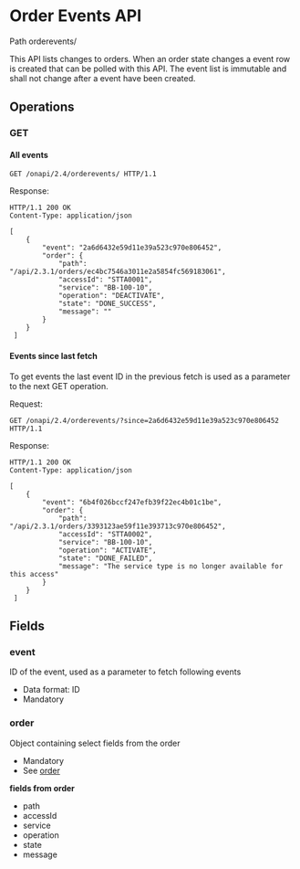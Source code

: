 # Order Events API
Path orderevents/

This API lists changes to orders. When an order state changes a event row is created that can be polled with this API. 
The event list is immutable and shall not change after a event have been created.

## Operations 

### GET

#### All events
```http
GET /onapi/2.4/orderevents/ HTTP/1.1
```

Response:
```http
HTTP/1.1 200 OK
Content-Type: application/json

[
    {
        "event": "2a6d6432e59d11e39a523c970e806452",
        "order": {
            "path": "/api/2.3.1/orders/ec4bc7546a3011e2a5854fc569183061",
            "accessId": "STTA0001",
            "service": "BB-100-10",
            "operation": "DEACTIVATE",
            "state": "DONE_SUCCESS",
            "message": ""
        }
    }
 ]
```

#### Events since last fetch
To get events the last event ID in the previous fetch is used as a parameter to the next GET operation.

Request:
```http
GET /onapi/2.4/orderevents/?since=2a6d6432e59d11e39a523c970e806452 HTTP/1.1
```

Response:
```http
HTTP/1.1 200 OK
Content-Type: application/json

[
    {
        "event": "6b4f026bccf247efb39f22ec4b01c1be",
        "order": {
            "path": "/api/2.3.1/orders/3393123ae59f11e393713c970e806452",
            "accessId": "STTA0002",
            "service": "BB-100-10",
            "operation": "ACTIVATE",
            "state": "DONE_FAILED",
            "message": "The service type is no longer available for this access"
        }
    }
 ]
```

## Fields

### event
ID of the event, used as a parameter to fetch following events 

 * Data format: ID
 * Mandatory
 
### order 
Object containing select fields from the order
 * Mandatory
 * See [order](order.md)

**fields from order**
 * path
 * accessId
 * service
 * operation
 * state
 * message